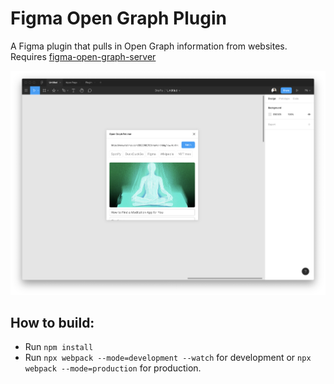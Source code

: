 # Figma Open Graph Plugin
A Figma plugin that pulls in Open Graph information from websites. Requires [figma-open-graph-server](https://github.com/jagtalon/figma-open-graph-server)

![Screenshot of the Figma Plugin](images/Screenshot.png)

## How to build:
- Run `npm install`
- Run `npx webpack --mode=development --watch` for development or `npx webpack --mode=production` for production.
